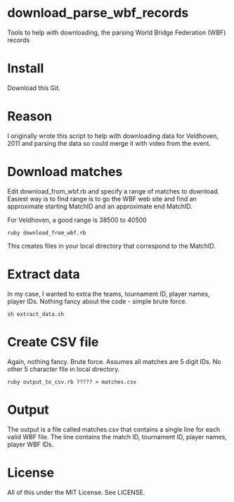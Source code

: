 download_parse_wbf_records
==========================

Tools to help with downloading, the parsing World Bridge Federation (WBF) records

Install
==

Download this Git.


Reason
==

I originally wrote this script to help with downloading data for Veldhoven, 2011 and parsing the data so could merge it with video from the event.

Download matches
==

Edit download_from_wbf.rb and specify a range of matches to download. Easiest way is to find range is to go the WBF web site and find an approximate starting MatchID and an approximate end MatchID.

For Veldhoven, a good range is 38500 to 40500

	ruby download_from_wbf.rb

This creates files in your local directory that correspond to the MatchID.

Extract data
==

In my case, I wanted to extra the teams, tournament ID, player names, player IDs. Nothing fancy about the code - simple brute force.

	sh extract_data.sh

Create CSV file
==

Again, nothing fancy. Brute force. Assumes all matches are 5 digit IDs. No other 5 character file in local directory.

	ruby output_to_csv.rb ????? > matches.csv

Output
==

The output is a file called matches.csv that contains a single line for each valid WBF file. The line contains the match ID, tournament ID, player names, player WBF IDs.

License
==

All of this under the MIT License. See LICENSE.
